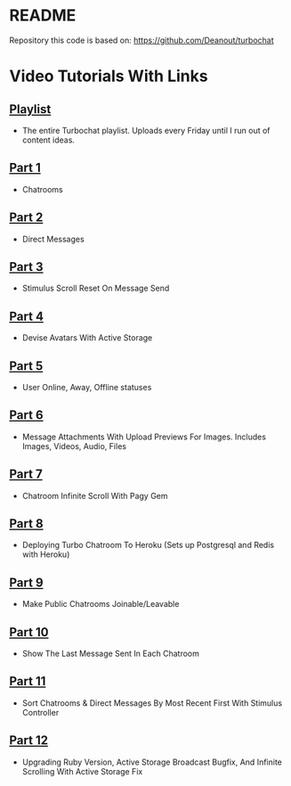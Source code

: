 # README

Repository this code is based on:
https://github.com/Deanout/turbochat 

# Video Tutorials With Links

## [Playlist](https://www.youtube.com/playlist?list=PL3mtAHT_eRex1sJI2uoTBgFT3qAXFbEcy)
- The entire Turbochat playlist. Uploads every Friday until I run out of content ideas.

## [Part 1](https://youtu.be/UvTLumcEMgU) 
- Chatrooms


## [Part 2](https://www.youtube.com/watch?v=9riNezgzLRY&list=PL3mtAHT_eRex1sJI2uoTBgFT3qAXFbEcy&index=2) 
- Direct Messages


## [Part 3](https://www.youtube.com/watch?v=kNqPKN5vHC4&list=PL3mtAHT_eRex1sJI2uoTBgFT3qAXFbEcy&index=3) 
- Stimulus Scroll Reset On Message Send


## [Part 4](https://www.youtube.com/watch?v=q75o0idYIEM&list=PL3mtAHT_eRex1sJI2uoTBgFT3qAXFbEcy&index=4) 
- Devise Avatars With Active Storage


## [Part 5](https://www.youtube.com/watch?v=OcWdFSg11T8&list=PL3mtAHT_eRex1sJI2uoTBgFT3qAXFbEcy&index=5) 
- User Online, Away, Offline statuses


## [Part 6](https://www.youtube.com/watch?v=X7H1N6pMYzg&list=PL3mtAHT_eRex1sJI2uoTBgFT3qAXFbEcy&index=6) 
- Message Attachments With Upload Previews For Images. Includes Images, Videos, Audio, Files


## [Part 7](https://www.youtube.com/watch?v=ArBUAxEA6vM&list=PL3mtAHT_eRex1sJI2uoTBgFT3qAXFbEcy&index=7) 
- Chatroom Infinite Scroll With Pagy Gem


## [Part 8](https://www.youtube.com/watch?v=d2-cd4RKFwA&list=PL3mtAHT_eRex1sJI2uoTBgFT3qAXFbEcy&index=8) 
- Deploying Turbo Chatroom To Heroku (Sets up Postgresql and Redis with Heroku)


## [Part 9](https://www.youtube.com/watch?v=gSvxdRySpjk&list=PL3mtAHT_eRex1sJI2uoTBgFT3qAXFbEcy&index=9) 
- Make Public Chatrooms Joinable/Leavable


## [Part 10](https://www.youtube.com/watch?v=Qcjd2wWAojw&list=PL3mtAHT_eRex1sJI2uoTBgFT3qAXFbEcy&index=10) 
- Show The Last Message Sent In Each Chatroom


## [Part 11](https://www.youtube.com/watch?v=rpCx_8E-KXQ&list=PL3mtAHT_eRex1sJI2uoTBgFT3qAXFbEcy&index=11) 
- Sort Chatrooms & Direct Messages By Most Recent First With Stimulus Controller


## [Part 12](https://www.youtube.com/watch?v=49hSiBfjurg&list=PL3mtAHT_eRex1sJI2uoTBgFT3qAXFbEcy&index=12) 
- Upgrading Ruby Version, Active Storage Broadcast Bugfix, And Infinite Scrolling With Active Storage Fix


